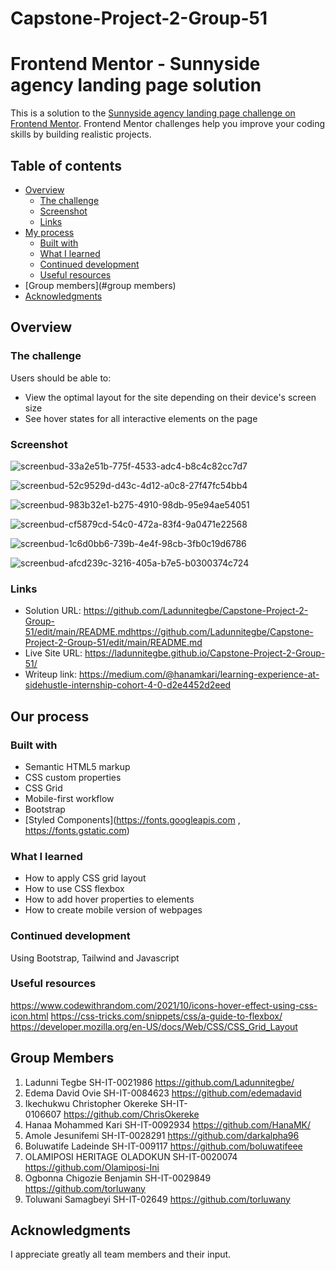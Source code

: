 # Capstone-Project-2-Group-51


# Frontend Mentor - Sunnyside agency landing page solution

This is a solution to the [Sunnyside agency landing page challenge on Frontend Mentor](https://www.frontendmentor.io/challenges/sunnyside-agency-landing-page-7yVs3B6ef). Frontend Mentor challenges help you improve your coding skills by building realistic projects.

## Table of contents

- [Overview](#overview)
  - [The challenge](#the-challenge)
  - [Screenshot](#screenshot)
  - [Links](#links)
- [My process](#my-process)
  - [Built with](#built-with)
  - [What I learned](#what-i-learned)
  - [Continued development](#continued-development)
  - [Useful resources](#useful-resources)
- [Group members](#group members)
- [Acknowledgments](#acknowledgments)



## Overview

### The challenge

Users should be able to:

- View the optimal layout for the site depending on their device's screen size
- See hover states for all interactive elements on the page

### Screenshot

![screenbud-33a2e51b-775f-4533-adc4-b8c4c82cc7d7](https://user-images.githubusercontent.com/93840071/143215741-dfe0a52e-22ae-4546-bdc0-b80e24b9433b.png)

![screenbud-52c9529d-d43c-4d12-a0c8-27f47fc54bb4](https://user-images.githubusercontent.com/93840071/143215792-54a31944-ce8b-4ceb-834f-8c17d8285c51.png)

![screenbud-983b32e1-b275-4910-98db-95e94ae54051](https://user-images.githubusercontent.com/93840071/143215822-5384f256-57ba-4648-a04d-fd91131e4095.png)

![screenbud-cf5879cd-54c0-472a-83f4-9a0471e22568](https://user-images.githubusercontent.com/93840071/143215974-9993a620-8db2-4cd3-b20f-078032abe506.png)

![screenbud-1c6d0bb6-739b-4e4f-98cb-3fb0c19d6786](https://user-images.githubusercontent.com/93840071/143218837-779a1817-3883-4a76-b0aa-eb774a71eb9c.png)

![screenbud-afcd239c-3216-405a-b7e5-b0300374c724](https://user-images.githubusercontent.com/93840071/143220977-97d0d0ce-ce22-456e-9e5f-77e019b9e4c9.png)




### Links

- Solution URL: https://github.com/Ladunnitegbe/Capstone-Project-2-Group-51/edit/main/README.mdhttps://github.com/Ladunnitegbe/Capstone-Project-2-Group-51/edit/main/README.md
- Live Site URL: https://ladunnitegbe.github.io/Capstone-Project-2-Group-51/
- Writeup link: https://medium.com/@hanamkari/learning-experience-at-sidehustle-internship-cohort-4-0-d2e4452d2eed


## Our process

### Built with

- Semantic HTML5 markup
- CSS custom properties
- CSS Grid
- Mobile-first workflow
- Bootstrap
- [Styled Components](https://fonts.googleapis.com , https://fonts.gstatic.com) 



### What I learned

* How to apply CSS grid layout
* How to use CSS flexbox
* How to add hover properties to elements
* How to create mobile version of webpages



### Continued development

Using Bootstrap, Tailwind and Javascript

### Useful resources

https://www.codewithrandom.com/2021/10/icons-hover-effect-using-css-icon.html
https://css-tricks.com/snippets/css/a-guide-to-flexbox/
https://developer.mozilla.org/en-US/docs/Web/CSS/CSS_Grid_Layout


## Group Members

1. Ladunni Tegbe SH-IT-0021986 https://github.com/Ladunnitegbe/
2. Edema David Ovie SH-IT-0084623 https://github.com/edemadavid
3. Ikechukwu Christopher Okereke SH-IT-0106607 https://github.com/ChrisOkereke
4. Hanaa Mohammed Kari SH-IT-0092934 https://github.com/HanaMK/
5. Amole Jesunifemi SH-IT-0028291 https://github.com/darkalpha96
6. Boluwatife Ladeinde SH-IT-009117 https://github.com/boluwatifeee
7. OLAMIPOSI HERITAGE OLADOKUN SH-IT-0020074 https://github.com/Olamiposi-Ini
8. Ogbonna Chigozie Benjamin SH-IT-0029849 https://github.com/torluwany
9. Toluwani Samagbeyi SH-IT-02649 https://github.com/torluwany




## Acknowledgments
I appreciate greatly all team members and their input.
